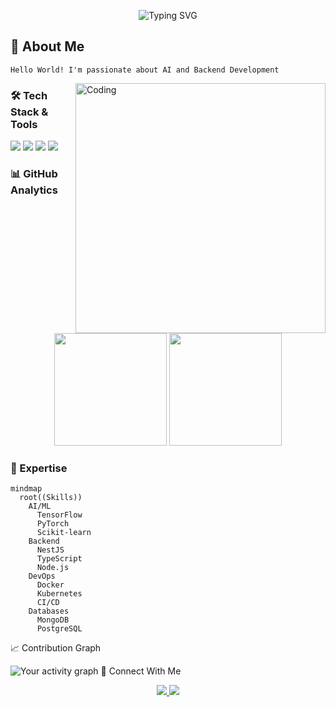 <p align="center">
  <img src="https://readme-typing-svg.herokuapp.com?font=Fira+Code&pause=1000&color=2196F3&background=FF000000&center=true&vCenter=true&width=435&lines=AI+Engineer+%7C+Backend+Developer;Machine+Learning+%7C+NestJS+%7C+Docker" alt="Typing SVG" />
</p>

## 🔭 About Me
```Hello World! I'm passionate about AI and Backend Development```

<img align="right" alt="Coding" width="400" src="https://media.giphy.com/media/v1.Y2lkPTc5MGI3NjExcDh3bThmOGsyemdxbng5NmRwbTl4Ync4eHVybm05eHd6YzdsN2x6ZSZlcD12MV9pbnRlcm5hbF9naWZzX2dpZklkJmN0PWc/qgQUggAC3Pfv687qPC/giphy.gif">

### 🛠️ Tech Stack & Tools
<p align="left">
  <img src="https://img.shields.io/badge/Python-3776AB?style=for-the-badge&logo=python&logoColor=white"/>
  <img src="https://img.shields.io/badge/NestJS-E0234E?style=for-the-badge&logo=nestjs&logoColor=white"/>
  <img src="https://img.shields.io/badge/Docker-2496ED?style=for-the-badge&logo=docker&logoColor=white"/>
  <img src="https://img.shields.io/badge/TypeScript-007ACC?style=for-the-badge&logo=typescript&logoColor=white"/>
</p>

### 📊 GitHub Analytics
<p align="center"> 
  <img height="180em" src="https://github-readme-stats.vercel.app/api?username=viethung20101&show_icons=true&theme=tokyonight&count_private=true&include_all_commits=true"/>
  <img height="180em" src="https://github-readme-stats.vercel.app/api/top-langs/?username=viethung20101&layout=compact&theme=tokyonight&count_private=true&include_all_commits=true&hide_border=true&langs_count=10"/>
</p>

### 🎯 Expertise
```mermaid
mindmap
  root((Skills))
    AI/ML
      TensorFlow
      PyTorch
      Scikit-learn
    Backend
      NestJS
      TypeScript
      Node.js
    DevOps
      Docker
      Kubernetes
      CI/CD
    Databases
      MongoDB
      PostgreSQL
```

📈 Contribution Graph

<img alt="Your activity graph" src="https://github-readme-activity-graph.vercel.app/graph?username=viethung20101&amp;theme=tokyo-night">
🤝 Connect With Me
<p align="center"> <a href="https://linkedin.com/in/vhung2010"> <img src="https://img.shields.io/badge/LinkedIn-0077B5?style=for-the-badge&logo=linkedin&logoColor=white"/> </a> <a href="mailto:viethung20101@gmail.com"> <img src="https://img.shields.io/badge/Gmail-D14836?style=for-the-badge&logo=gmail&logoColor=white"/> </a> </p>
<p align="center"> <img src="https://komarev.com/ghpvc/?username=yourusername&style=flat-square&color=blue" alt=""/> </p>
